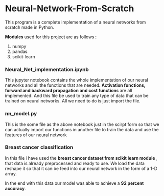 # Neural-Network-From-Scratch

This program is a complete implementation of a neural networks from scratch made in Python.

**Modules** used for this project are as follows : 
  1. numpy
  2. pandas 
  3. scikit-learn


### Neural_Net_implementation.ipynb

This jupyter notebook contains the whole implementation of our neural networks and all the functions that are needed.
**Activation functions, forward and backward propagation and cost functions** are all implemented.
And this file be used to train any type of data that can be trained on neural networks.
All we need to do is just import the file.

### nn_model.py

This is the some file as the above notebook just in the scirpt form so that we can actually import our functions in another file to train the data and use the features of our neural network

### Breast cancer classification

In this file i have used the **breast cancer dataset from scikit learn module** , that data is already preprocessed and ready to use.
We load the data reshape it so that it can be feed into our neural network in the form of a 1-D array.

In the end with this data our model was able to achieve a **92 percent accuracy**.


